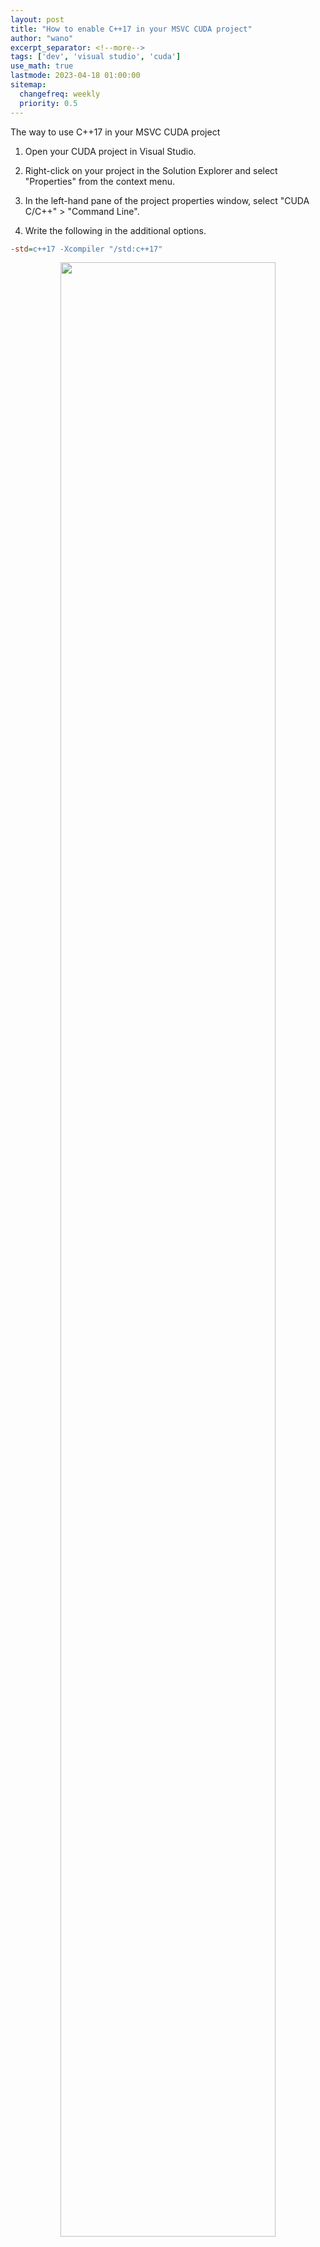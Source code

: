 ```yaml
---
layout: post
title: "How to enable C++17 in your MSVC CUDA project"
author: "wano"
excerpt_separator: <!--more-->
tags: ['dev', 'visual studio', 'cuda']
use_math: true
lastmode: 2023-04-18 01:00:00
sitemap:
  changefreq: weekly
  priority: 0.5
---
```


The way to use C++17 in your MSVC CUDA project<!--more-->

1. Open your CUDA project in Visual Studio.

2. Right-click on your project in the Solution Explorer and select "Properties" from the context menu.

3. In the left-hand pane of the project properties window, select "CUDA C/C++" > "Command Line".

4. Write the following in the additional options.

```ini
-std=c++17 -Xcompiler "/std:c++17"
```

<center><figure><img src="https://cgvfxmath.github.io/assets/img/VC_CUDA_C++17.jpg" width="90%"></figure></center>
<br/>

5. If you encounter nvcc compilation warnings, write the following as additional options.

```ini
-std=c++17 -Xcompiler "/std:c++17" --expt-relaxed-constexpr -Xcudafe --diag_suppress=20012 -Xcudafe --diag_suppress=1394 
```

<center><figure><img src="https://cgvfxmath.github.io/assets/img/VC_NVCC_Disable_Warnings.jpg" width="90%"></figure></center>
<br/>

